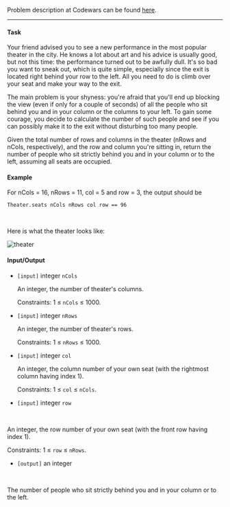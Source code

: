 Problem description at Codewars can be found
[here](https://www.codewars.com/kata/588417e576933b0ec9000045/train/python).

-------------

#### Task
Your friend advised you to see a new performance in the most popular theater in the city. He knows a
lot about art and his advice is usually good, but not this time: the performance turned out to be
awfully dull. It's so bad you want to sneak out, which is quite simple, especially since the exit is
located right behind your row to the left. All you need to do is climb over your seat and make your
way to the exit.
<br>

The main problem is your shyness: you're afraid that you'll end up blocking the view (even if only
for a couple of seconds) of all the people who sit behind you and in your column or the columns to
your left. To gain some courage, you decide to calculate the number of such people and see if you
can possibly make it to the exit without disturbing too many people.
<br>

Given the total number of rows and columns in the theater (nRows and nCols, respectively), and the
row and column you're sitting in, return the number of people who sit strictly behind you and in
your column or to the left, assuming all seats are occupied.

#### Example
For nCols = 16, nRows = 11, col = 5 and row = 3, the output should be
```
Theater.seats nCols nRows col row == 96
```
<br>

Here is what the theater looks like:

![theater](https://files.gitter.im/myjinxin2015/eAjZ/blob)

#### Input/Output
* `[input]` integer `nCols`

  An integer, the number of theater's columns.

  Constraints: 1 ≤ `nCols` ≤ 1000.

* `[input]` integer `nRows`

  An integer, the number of theater's rows.

  Constraints: 1 ≤ `nRows` ≤ 1000.

* `[input]` integer `col`

  An integer, the column number of your own seat (with the rightmost column having index 1).

  Constraints: 1 ≤ `col` ≤ `nCols`.

* `[input]` integer `row`
<br>

An integer, the row number of your own seat (with the front row having index 1).
<br>

Constraints: 1 ≤ `row` ≤ `nRows`.
* `[output]` an integer
<br>

The number of people who sit strictly behind you and in your column or to the left.
